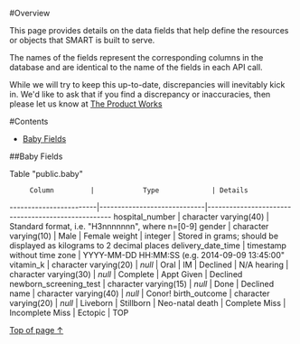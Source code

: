 #Overview

This page provides details on the data fields that help define the resources or objects that SMART is built to serve.

The names of the fields represent the corresponding columns in the database and are identical to the name of the fields in each API call.

While we will try to keep this up-to-date, discrepancies will inevitably kick in. We'd like to ask that if you find a discrepancy or inaccuracies, then please let us know at [The Product Works](http://www.theproduct.works/about-us/)

#Contents

- [Baby Fields](#baby-fields)

##Baby Fields

 Table "public.baby"
 
         Column         |            Type             | Details 
------------------------|-----------------------------|---------------------------------------------------
 hospital_number        | character varying(40)       | Standard format, i.e. "H3nnnnnnn", where n=[0-9]
 gender                 | character varying(10)       | Male \| Female
 weight                 | integer                     | Stored in grams; should be displayed as kilograms to 2 decimal places
 delivery_date_time     | timestamp without time zone | YYYY-MM-DD HH:MM:SS (e.g. 2014-09-09 13:45:00"
 vitamin_k              | character varying(20)       | _null_ \| Oral \| IM \| Declined \| N/A
 hearing                | character varying(30)       | _null_ \| Complete \| Appt Given \| Declined
 newborn_screening_test | character varying(15)       | _null_ \| Done \| Declined
 name                   | character varying(40)       | _null_ \| Conor!
 birth_outcome          | character varying(20)       | _null_ \| Liveborn \| Stillborn \| Neo-natal death \| Complete Miss \| Incomplete Miss \| Ectopic \| TOP

[Top of page ↑](#overview)
